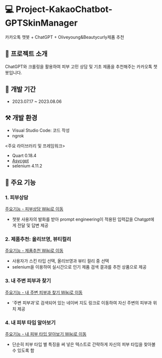 # 💻 Project-KakaoChatbot-GPTSkinManager
카카오톡 챗봇 + ChatGPT + Oliveyoung&Beautycurly제품 추천
## 🧴 프로젝트 소개
ChatGPT와 크롤링을 활용하여 피부 고민 상담 및 기초 제품을 추천해주는 카카오톡 챗봇입니다. 
## 📅 개발 기간
- 2023.07.17 ~ 2023.08.06
## ⚒️ 개발 환경
- Visual Studio Code: 코드 작성
- ngrok

<주요 라이브러리 및 프레임워크>
- Quart 0.18.4
- [Asycgpt](https://github.com/Just1z/asyncgpt)
- selenium 4.11.2
  
## 🧩 주요 기능
### 1. 피부상담 
[주요기능 - 피부상담 Wiki로 이동](https://github.com/rsohyun/kakaochatbot_GPTSkinManager/wiki/%EC%A3%BC%EC%9A%94-%EA%B8%B0%EB%8A%A5-%EC%86%8C%EA%B0%9C-:-%EB%82%B4-%EC%A3%BC%EB%B3%80-%ED%94%BC%EB%B6%80%EA%B3%BC-%EC%B0%BE%EA%B8%B0)
- 챗봇 사용자의 발화를 받아 prompt engineering이 적용된 입력값을 Chatgpt에게 전달 및 답변 제공 
### 2. 제품추천: 올리브영, 뷰티컬리
[주요기능 - 제품추천 Wiki로 이동](https://github.com/rsohyun/kakaochatbot_GPTSkinManager/wiki/%EC%A3%BC%EC%9A%94-%EA%B8%B0%EB%8A%A5-%EC%86%8C%EA%B0%9C-:-%EC%A0%9C%ED%92%88-%EC%B6%94%EC%B2%9C)
- 사용자가 스킨 타입 선택, 올리브영과 뷰티 컬리 중 선택
- selenium을 이용하여 실시간으로 인기 제품 검색 결과를 추천 상품으로 제공
### 3. 내 주변 피부과 찾기
[주요기능 - 내 주변 피부과 찾기 Wiki로 이동](https://github.com/rsohyun/kakaochatbot_GPTSkinManager/wiki/%EC%A3%BC%EC%9A%94-%EA%B8%B0%EB%8A%A5-%EC%86%8C%EA%B0%9C-:-%EB%82%B4-%EC%A3%BC%EB%B3%80-%ED%94%BC%EB%B6%80%EA%B3%BC-%EC%B0%BE%EA%B8%B0)
- '주변 피부과'로 검색되어 있는 네이버 지도 링크로 이동하여 자신 주변의 피부과 위치 제공
### 4. 내 피부 타입 알아보기 
[주요기능 - 내 피부 타입 알아보기  Wiki로 이동](https://github.com/rsohyun/kakaochatbot_GPTSkinManager/wiki/%EC%A3%BC%EC%9A%94-%EA%B8%B0%EB%8A%A5-%EC%86%8C%EA%B0%9C-:-%ED%94%BC%EB%B6%80-%ED%83%80%EC%9E%85-%EC%95%8C%EC%95%84%EB%B3%B4%EA%B8%B0)
- 단순히 피부 타입 별 특징을 써 넣은 텍스트로 간략하게 자신의 피부 타입을 찾아볼 수 있도록 함
